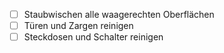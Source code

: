  - [ ] Staubwischen alle waagerechten Oberflächen
 - [ ] Türen und Zargen reinigen
 - [ ] Steckdosen und Schalter reinigen

<!--stackedit_data:
eyJoaXN0b3J5IjpbLTIwNjY1ODc1ODBdfQ==
-->
